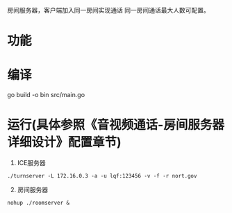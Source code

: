 房间服务器，客户端加入同一房间实现通话
同一房间通话最大人数可配置。

# 功能

# 编译
go build -o bin src/main.go



# 运行(具体参照《音视频通话-房间服务器详细设计》配置章节)
1. ICE服务器
```
./turnserver -L 172.16.0.3 -a -u lqf:123456 -v -f -r nort.gov
```
2. 房间服务器
```
nohup ./roomserver &
```
